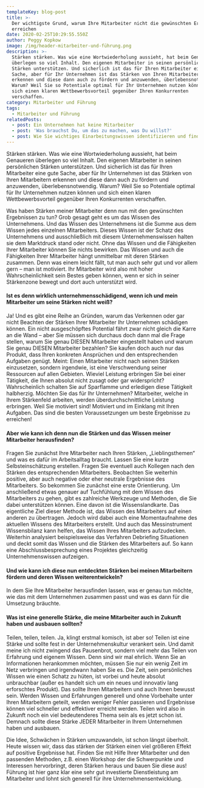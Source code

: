 ```yaml
---
templateKey: blog-post
title: >-
  Der wichtigste Grund, warum Ihre Mitarbeiter nicht die gewünschten Ergebnisse
  erreichen
date: 2020-02-25T10:29:55.550Z
author: Peggy Kopkow
image: /img/header-mitarbeiter-und-führung.png
description: >-
  Stärken stärken. Was wie eine Wortwiederholung aussieht, hat beim Genaueren
  überlegen so viel Inhalt. Den eigenen Mitarbeiter in seinen persönlichen
  Stärken unterstützen. Und sicherlich ist das für Ihren Mitarbeiter eine gute
  Sache, aber für Ihr Unternehmen ist das Stärken von Ihren Mitarbeitern
  erkennen und diese dann auch zu fördern und anzuwenden, überlebensnotwendig.
  Warum? Weil Sie so Potentiale optimal für Ihr Unternehmen nutzen können und
  sich einen klaren Wettbewerbsvorteil gegenüber Ihren Konkurrenten
  verschaffen. 
category: Mitarbeiter und Führung
tags:
  - Mitarbeiter und Führung
relatedPosts:
  - post: Ein Unternehmen hat keine Mitarbeiter
  - post: 'Was brauchst Du, um das zu machen, was Du willst?'
  - post: Wie Sie wichtiges Einarbeitungswissen identifizieren und finden
---
```

Stärken stärken. Was wie eine Wortwiederholung aussieht, hat beim Genaueren überlegen so viel Inhalt. Den eigenen Mitarbeiter in seinen persönlichen Stärken unterstützen. Und sicherlich ist das für Ihren Mitarbeiter eine gute Sache, aber für Ihr Unternehmen ist das Stärken von Ihren Mitarbeitern erkennen und diese dann auch zu fördern und anzuwenden, überlebensnotwendig. Warum? Weil Sie so Potentiale optimal für Ihr Unternehmen nutzen können und sich einen klaren Wettbewerbsvorteil gegenüber Ihren Konkurrenten verschaffen. 

Was haben Stärken meiner Mitarbeiter denn nun mit den gewünschten Ergebnissen zu tun? Grob gesagt geht es um das Wissen des Unternehmens. Und das Wissen des Unternehmens ist die Summe aus dem Wissen jedes einzelnen Mitarbeiters. Dieses Wissen ist der Schatz des Unternehmens und ausschließlich mit diesem Unternehmenswissen halten sie dem Marktdruck stand oder nicht. Ohne das Wissen und die Fähigkeiten Ihrer Mitarbeiter können Sie nichts bewirken. Das Wissen und auch die Fähigkeiten Ihrer Mitarbeiter hängt unmittelbar mit deren Stärken zusammen. Denn was einem leicht fällt, tut man auch sehr gut und vor allem gern – man ist motiviert. Ihr Mitarbeiter wird also mit hoher Wahrscheinlichkeit sein Bestes geben können, wenn er sich in seiner Stärkenzone bewegt und dort auch unterstützt wird.

#### Ist es denn wirklich unternehmensschädigend, wenn ich und mein Mitarbeiter um seine Stärken nicht weiß?

Ja! Und es gibt eine Reihe an Gründen, warum das Verkennen oder gar nicht Beachten der Stärken Ihrer Mitarbeiter Ihr Unternehmen schädigen können. Ein nicht ausgeschöpftes Potential fährt zwar nicht gleich die Karre an die Wand – aber Sie müssen sich durchaus doch dann mal die Frage stellen, warum Sie genau DIESEN Mitarbeiter eingestellt haben und warum Sie genau DIESEN Mitarbeiter bezahlen? Sie kaufen doch auch nur das Produkt, dass Ihren konkreten Ansprüchen und den entsprechenden Aufgaben genügt. Meint: Einen Mitarbeiter nicht nach seinen Stärken einzusetzen, sondern irgendwie, ist eine Verschwendung seiner Ressourcen auf allen Gebieten. Wieviel Leistung erbringen Sie bei einer Tätigkeit, die Ihnen absolut nicht zusagt oder gar widerspricht? Wahrscheinlich schalten Sie auf Sparflamme und erledigen diese Tätigkeit halbherzig. Möchten Sie das für Ihr Unternehmen? Mitarbeiter, welche in Ihrem Stärkenfeld arbeiten, werden überdurchschnittliche Leistung erbringen. Weil Sie motiviert sind! Motiviert und im Einklang mit Ihren Aufgaben. Das sind die besten Voraussetzungen um beste Ergebnisse zu erreichen!

#### Aber wie kann ich denn nun die Stärken und das Wissen meiner Mitarbeiter herausfinden?

Fragen Sie zunächst Ihre Mitarbeiter nach Ihren Stärken, „Lieblingsthemen“ und was es dafür im Arbeitsalltag braucht. Lassen Sie eine kurze Selbsteinschätzung erstellen. Fragen Sie eventuell auch Kollegen nach den Stärken des entsprechenden Mitarbeiters. Beobachten Sie weiterhin positive, aber auch negative oder eher neutrale Ergebnisse des Mitarbeiters. So bekommen Sie zunächst eine erste Orientierung. Um anschließend etwas genauer auf Tuchfühlung mit dem Wissen des Mitarbeiters zu gehen, gibt es zahlreiche Werkzeuge und Methoden, die Sie dabei unterstützen können. Eine davon ist die Wissenslandkarte. Das eigentliche Ziel dieser Methode ist, das Wissen des Mitarbeiters auf einen anderen zu übertragen. Jedoch wird dabei auch eine Momentaufnahme des aktuellen Wissens des Mitarbeiters erstellt. Und auch das Messinstrument Wissensbilanz kann helfen, das Wissen Ihres Mitarbeiters aufzudecken. Weiterhin analysiert beispielsweise das Verfahren Debriefing Situationen und deckt somit das Wissen und die Stärken des Mitarbeiters auf. So kann eine Abschlussbesprechung eines Projektes gleichzeitig Unternehmenswissen aufzeigen.

#### Und wie kann ich diese nun entdeckten Stärken bei meinen Mitarbeitern fördern und deren Wissen weiterentwickeln?

In dem Sie Ihre Mitarbeiter herausfinden lassen, was er genau tun möchte, wie das mit dem Unternehmen zusammen passt und was es dann für die Umsetzung bräuchte.

#### Was ist eine generelle Stärke, die meine Mitarbeiter auch in Zukunft haben und ausbauen sollten?

Teilen, teilen, teilen. Ja, klingt erstmal komisch, ist aber so! Teilen ist eine Stärke und sollte fest in der Unternehmenskultur verankert sein. Und damit meine ich nicht zwingend das Pausenbrot, sondern viel mehr das Teilen von Erfahrung und eigenem Wissen. Denn sind wir mal ehrlich. Wenn Sie an Informationen herankommen möchten, müssen Sie nur ein wenig Zeit im Netz verbringen und irgendwann haben Sie es. Die Zeit, sein persönliches Wissen wie einen Schatz zu hüten, ist vorbei und heute absolut unbrauchbar (außer es handelt sich um ein neues und innovativ lang erforschtes Produkt). Das sollte Ihren Mitarbeitern und auch Ihnen bewusst sein. Werden Wissen und Erfahrungen generell und ohne Vorbehalte unter Ihren Mitarbeitern geteilt, werden weniger Fehler passieren und Ergebnisse können viel schneller und effektiver erreicht werden. Teilen wird also in Zukunft noch ein viel bedeutenderes Thema sein als es jetzt schon ist. Demnach sollte diese Stärke JEDER Mitarbeiter in Ihrem Unternehmen haben und ausbauen.

Die Idee, Schwächen in Stärken umzuwandeln, ist schon längst überholt. Heute wissen wir, dass das stärken der Stärken einen viel größeren Effekt auf positive Ergebnisse hat. Finden Sie mit Hilfe Ihrer Mitarbeiter und den passenden Methoden, z.B. einen Workshop der die Schwerpunkte und Interessen hervorbringt, deren Stärken heraus und bauen Sie diese aus! Führung ist hier ganz klar eine sehr gut investierte Dienstleistung am Mitarbeiter und lohnt sich generell für ihre Unternehmensentwicklung.
